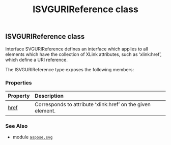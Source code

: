 ﻿---
title: ISVGURIReference class
second_title: Aspose.SVG for Python via .NET API References
description: 
type: docs
weight: 90
url: /python-net/aspose.svg/isvgurireference/
is_root: false
---

## ISVGURIReference class

Interface SVGURIReference defines an interface which applies to all elements which have the collection of XLink attributes, such as ‘xlink:href’, which define a URI reference.



The ISVGURIReference type exposes the following members:

### Properties
| Property | Description |
| :- | :- |
| [href](/svg/python-net/aspose.svg/isvgurireference/href) | Corresponds to attribute ‘xlink:href’ on the given element. |



### See Also
* module [`aspose.svg`](..)

